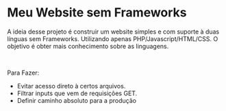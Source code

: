 # Meu Website sem Frameworks

<p>A ideia desse projeto é construir um website simples e com suporte à duas línguas sem Frameworks.
Utilizando apenas PHP/Javascript/HTML/CSS. O objetivo é obter mais conhecimento sobre as linguagens.</p>
<br>
<p>
Para Fazer:
</p>
<ul>
<li>Evitar acesso direto à certos arquivos.</li>
<li>Filtrar inputs que vem de requisições GET.</li>
<li>Definir caminho absoluto para a produção</li>
</ul>

